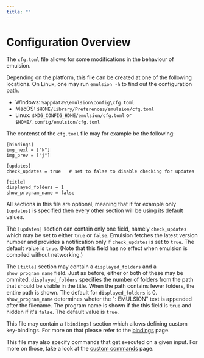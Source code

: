 ```yaml
---
title: ""
---
```


# Configuration Overview

The `cfg.toml` file allows for some modifications in the behaviour of emulsion. 

Depending on the platform, this file can be created at one of the following locations. On Linux, one may run `emulsion -h` to find out the configuration path.

- Windows: `%appdata%\emulsion\config\cfg.toml`
- MacOS: `$HOME/Library/Preferences/emulsion/cfg.toml`
- Linux: `$XDG_CONFIG_HOME/emulsion/cfg.toml` or `$HOME/.config/emulsion/cfg.toml`

The contenst of the `cfg.toml` file may for example be the following:

```
[bindings]
img_next = ["k"]
img_prev = ["j"]

[updates]
check_updates = true   # set to false to disable checking for updates

[title]
displayed_folders = 1
show_program_name = false
```

All sections in this file are optional, meaning that if for example only `[updates]` is specified then every other section will be using its default values.

The `[updates]` section can contain only one field, namely `check_updates` which may be set to either `true` or `false`.
Emulsion fetches the latest version number and provides a notification only if `check_updates` is set to `true`.
The default value is `true`. (Note that this field has no effect when emulsion is compiled without networking.)

The `[title]` section may contain a `displayed_folders` and a `show_program_name` field. Just as before, either or both of these may be ommited. `displayed_folders` specifies the number of folders from the path that should be visible in the title. When the path contains fewer folders, the entire path is shown. The default for `displayed_folders` is 0. `show_program_name` determines wheter the ": EMULSION" text is appended after the filename. The program name is shown if the this field is `true` and hidden if it's `false`. The default value is `true`.

This file may contain a `[bindings]` section which allows defining custom key-bindings.
For more on that please refer to the [bindings](bindings.html) page.

This file may also specify commands that get executed on a given input. For more on those, take a look at the [custom commands](custom-commands.html) page.
